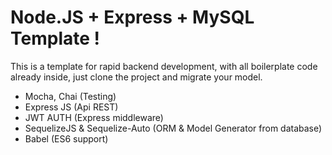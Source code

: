 # Node.JS + Express + MySQL Template !

This is a template for rapid backend development, with all boilerplate code already inside, just clone the project and migrate your model.

- Mocha, Chai (Testing)
- Express JS (Api REST)
- JWT AUTH (Express middleware)
- SequelizeJS & Sequelize-Auto (ORM & Model Generator from database)
- Babel (ES6 support) 